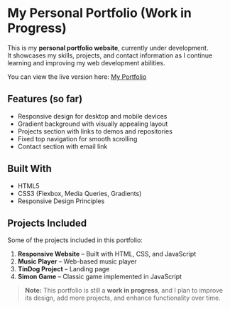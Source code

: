 # My Personal Portfolio (Work in Progress)

This is my **personal portfolio website**, currently under development.  
It showcases my skills, projects, and contact information as I continue learning and improving my web development abilities.

You can view the live version here: [My Portfolio](https://yagmurauslu.github.io/portfolio-try/)

## Features (so far)

- Responsive design for desktop and mobile devices
- Gradient background with visually appealing layout
- Projects section with links to demos and repositories
- Fixed top navigation for smooth scrolling
- Contact section with email link

## Built With

- HTML5
- CSS3 (Flexbox, Media Queries, Gradients)
- Responsive Design Principles

## Projects Included

Some of the projects included in this portfolio:

1. **Responsive Website** – Built with HTML, CSS, and JavaScript  
2. **Music Player** – Web-based music player  
3. **TinDog Project** – Landing page  
4. **Simon Game** – Classic game implemented in JavaScript  

> **Note:** This portfolio is still a **work in progress**, and I plan to improve its design, add more projects, and enhance functionality over time.

